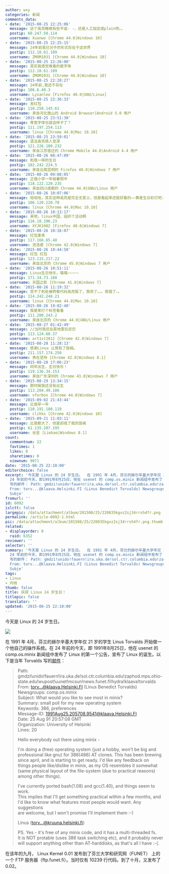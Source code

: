 ```yaml
---
author: wxy
categories: 新闻
comments_data:
- date: '2015-08-25 22:25:06'
  message: 这个高亮略微有些不适- -，还是人工指定成plain吧。。
  postip: 60.247.50.114
  username: Xuanwo [Chrome 44.0|Windows 10]
- date: '2015-08-25 22:25:15'
  message: 24年前我已分子的形式存在于这世界
  postip: 112.10.61.109
  username: ZMOM1031 [Chrome 44.0|Windows 10]
- date: '2015-08-25 22:26:00'
  message: 其实我感觉难看的是字体
  postip: 112.10.61.109
  username: ZMOM1031 [Chrome 44.0|Windows 10]
- date: '2015-08-25 22:28:27'
  message: 24年前,我还不存在
  postip: 106.6.40.3
  username: Lysanleo [Firefox 40.0|GNU/Linux]
- date: '2015-08-25 22:36:33'
  message: 发红包
  postip: 110.250.145.61
  username: 来自河北唐山的 Android Browser|Android 5.0 用户
- date: '2015-08-25 23:51:30'
  message: 等宽字体也就这样子了？
  postip: 111.197.254.113
  username: linux [Chrome 44.0|Mac 10.10]
- date: '2015-08-25 23:59:01'
  message: 语法高亮感人至深
  postip: 121.226.180.232
  username: 来自江苏宿迁的 Chrome Mobile 44.0|Android 4.4 用户
- date: '2015-08-26 08:47:09'
  message: 和我一样的生日
  postip: 182.242.224.5
  username: 来自云南昆明的 Firefox 40.0|Windows 7 用户
- date: '2015-08-26 09:08:05'
  message: 正值小学一年级暑假中
  postip: 118.122.120.235
  username: 来自四川成都的 Chrome 44.0|GNU/Linux 用户
- date: '2015-08-26 10:07:06'
  message: 哈哈哈，其实这种高亮是完全无意义，但是看起来还挺好看的——算是生日彩灯吧:D
  postip: 106.120.220.78
  username: linux [Chrome 44.0|Mac 10.10]
- date: '2015-08-26 10:13:17'
  message: 来吧，linux中国，组织个活动啊
  postip: 116.10.196.23
  username: XYJK1002 [Firefox 40.0|Windows 7]
- date: '2015-08-26 10:16:07'
  message: 红包拿来
  postip: 117.166.65.48
  username: 浩浩君 [Chrome 42.0|Windows 7]
- date: '2015-08-26 10:44:58'
  message: 红包 红包
  postip: 123.115.217.22
  username: 来自北京的 Chrome 45.0|Windows 7 用户
- date: '2015-08-26 10:51:11'
  message: Linux生日快乐，嘻嘻~~~~~
  postip: 171.34.73.180
  username: 天国之影 [Chrome 41.0|Windows 7]
- date: '2015-08-26 11:19:32'
  message: 受不了到处被转载代码高亮版了，我改了。。。我错了。。
  postip: 114.242.248.21
  username: linux [Chrome 44.0|Mac 10.10]
- date: '2015-08-26 19:02:40'
  message: 我是来打个标签看看
  postip: 111.200.243.2
  username: 来自北京的 Chrome 44.0|GNU/Linux 用户
- date: '2015-08-27 01:42:49'
  message: //当时我还在菜地里玩泥巴
  postip: 113.124.60.37
  username: art1st2012 [Chrome 42.0|Windows 7]
- date: '2015-08-28 11:28:13'
  message: 感谢Linux 让我有了饭碗。
  postip: 211.157.174.250
  username: 贵在坚持 [Chrome 42.0|Windows 8.1]
- date: '2015-08-28 17:06:23'
  message: 同年出生，生日快乐！
  postip: 119.136.34.153
  username: 来自广东深圳的 Chrome 43.0|Windows 7 用户
- date: '2015-08-29 13:34:15'
  message: 那时候我还没有出生
  postip: 113.204.49.186
  username: vforbox [Chrome 44.0|Windows 7]
- date: '2015-09-02 21:43:44'
  message: 比我早一年
  postip: 110.191.180.119
  username: clikks [Chrome 42.0|Windows 10]
- date: '2015-09-21 11:03:11'
  message: 比我都大了，但是却成了我的饭碗
  postip: 61.135.207.195
  username: 谷昱 [Liebao|Windows 8.1]
count:
  commentnum: 22
  favtimes: 1
  likes: 0
  sharetimes: 0
  viewnum: 9071
date: '2015-08-25 22:10:00'
editorchoice: false
excerpt: '今天是 Linux 的 24 岁生日。  在 1991 年 4月，芬兰的赫尔辛基大学年仅 21 岁的学生Linus Torvalds 开始做一个他自己的操作系统。在
  24 年前的今天，即1991年8月25日，他在 usenet 的 comp.os.minix 新闻组中发布了 Linux 的第一个公告，宣布了 Linux 的诞生。以下是当年Torvalds
  写的邮件： Path: gmdzi!unido!fauern!ira.uka.de!sol.ctr.columbia.edu!zaphod.mps.ohio-state.edu!wupost!uunet!mcsun!news.funet.fi!hydra!klaava!torvalds
  From: torv...@klaava.Helsinki.FI (Linus Benedict Torvalds) Newsgroups: comp.os.minix
  Subje'
fromurl: ''
id: 6092
islctt: false
largepic: /data/attachment/album/201508/25/220835kgvz2sj34rrsh4fr.png
permalink: /article-6092-1.html
pic: /data/attachment/album/201508/25/220835kgvz2sj34rrsh4fr.png.thumb.jpg
related:
- displayorder: 0
  raid: 6352
reviewer: ''
selector: ''
summary: '今天是 Linux 的 24 岁生日。  在 1991 年 4月，芬兰的赫尔辛基大学年仅 21 岁的学生Linus Torvalds 开始做一个他自己的操作系统。在
  24 年前的今天，即1991年8月25日，他在 usenet 的 comp.os.minix 新闻组中发布了 Linux 的第一个公告，宣布了 Linux 的诞生。以下是当年Torvalds
  写的邮件： Path: gmdzi!unido!fauern!ira.uka.de!sol.ctr.columbia.edu!zaphod.mps.ohio-state.edu!wupost!uunet!mcsun!news.funet.fi!hydra!klaava!torvalds
  From: torv...@klaava.Helsinki.FI (Linus Benedict Torvalds) Newsgroups: comp.os.minix
  Subje'
tags:
- Linux
- 内核
thumb: false
title: 庆祝 Linux 24 岁生日！
titlepic: false
translator: ''
updated: '2015-08-25 22:10:00'
---
```


今天是 Linux 的 24 岁生日。


![](/data/attachment/album/201508/25/220835kgvz2sj34rrsh4fr.png)


在 1991 年 4月，芬兰的赫尔辛基大学年仅 21 岁的学生 Linus Torvalds 开始做一个他自己的操作系统。在 24 年前的今天，即 1991年8月25日，他在 usenet 的 comp.os.minix 新闻组中发布了 Linux 的第一个公告，宣布了 Linux 的诞生。以下是当年 Torvalds 写的[邮件](https://groups.google.com/forum/#!original/comp.os.minix/dlNtH7RRrGA/SwRavCzVE7gJ)：



> 
> Path: gmdzi!unido!fauern!ira.uka.de!sol.ctr.columbia.edu!zaphod.mps.ohio-state.edu!wupost!uunet!mcsun!news.funet.fi!hydra!klaava!torvalds  
> From: torv...@klaava.Helsinki.FI (Linus Benedict Torvalds)  
> Newsgroups: comp.os.minix  
> Subject: What would you like to see most in minix?  
> Summary: small poll for my new operating system  
> Keywords: 386, preferences  
> Message-ID: <1991Aug25.205708.9541@klaava.Helsinki.FI>  
> Date: 25 Aug 91 20:57:08 GMT  
> Organization: University of Helsinki  
> Lines: 20
> 
> 
>   
> Hello everybody out there using minix -
> 
> 
> I'm doing a (free) operating system (just a hobby, won't be big and  
> professional like gnu) for 386(486) AT clones. This has been brewing  
> since april, and is starting to get ready. I'd like any feedback on  
> things people like/dislike in minix, as my OS resembles it somewhat  
> (same physical layout of the file-system (due to practical reasons)  
> among other things).
> 
> 
> I've currently ported bash(1.08) and gcc(1.40), and things seem to work.   
> This implies that I'll get something practical within a few months, and  
> I'd like to know what features most people would want. Any suggestions  
> are welcome, but I won't promise I'll implement them :-)
> 
> 
> Linus (torv...@kruuna.helsinki.fi)
> 
> 
> PS. Yes - it's free of any minix code, and it has a multi-threaded fs.   
> It is NOT protable (uses 386 task switching etc), and it probably never  
> will support anything other than AT-harddisks, as that's all I have :-(.
> 
> 
> 


在该年的九月， Linux Kernel 0.01 发布到了芬兰大学和研究网（FUNET） 上的一个 FTP 服务器（ftp.funet.fi）。当时仅有 10239 行代码。到了十月，又发布了 0.02。